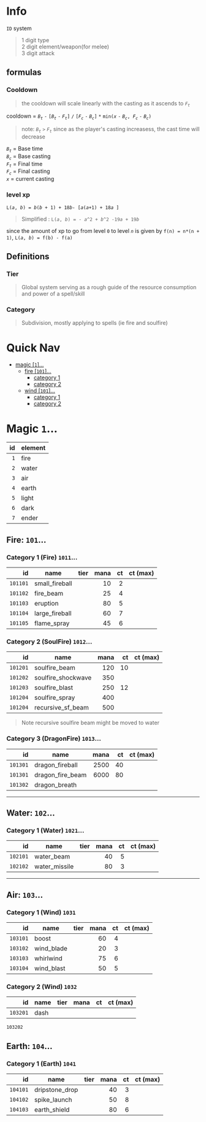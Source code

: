 # Info

`ID` system 
>1 digit type  
>2 digit element/weapon(for melee)   
>3 digit attack  

## formulas

### Cooldown 
> the cooldown will scale linearly with the casting as it ascends to _`F`<sub>`t`</sub>_

cooldown =  _`B`<sub>`t`</sub>_ `-` `[`_`B`<sub>`t`</sub>_ `-` _`F`<sub>`t`</sub>_`]` `/` `[`_`F`<sub>`c`</sub>_ `-` _`B`<sub>`c`</sub>_`]` `*` `min(`_`x`_ `-` _`B`<sub>`c`</sub>_`, `_`F`<sub>`c`</sub>_ `-` _`B`<sub>`c`</sub>_`)`

> note: _`B`<sub>`t`</sub>_ `>` _`F`<sub>`t`</sub>_ since as the player's casting increasess, the cast time will decrease

_`B`<sub>`t`</sub>_ = Base time  
_`B`<sub>`c`</sub>_ = Base casting  
_`F`<sub>`t`</sub>_ = Final time  
_`F`<sub>`c`</sub>_ = Final casting  
_`x`_ = current casting

### level xp 

`L(`_`a`_`, `_`b`_`) = `_`b`_`(`_`b`_` + 1) + 18`_`b`_` - [ `_`a`_`(`_`a`_`+1) + 18`_`a`_` ]`
> Simplified : `L(`_`a`_`, `_`b`_`) = - `_`a`_`^2 + `_`b`_`^2 -19`_`a`_` + 19`_`b`_

since the amount of xp to go from level `0` to level _`n`_ is given by `f(n) = n*(n + 1)`, `L(`_`a`_`, `_`b`_`) = f(b) - f(a)`

## Definitions
### Tier
> Global system serving as a rough guide of the resource consumption and power of a spell/skill

### Category
> Subdivision, mostly applying to spells (ie fire and soulfire)

# Quick Nav
- [magic [`1`]...](#magic)
    - [fire  [`101`]...](#fire-101)
        - [category 1](#category-1-fire-1011)
        - [category 2](#category-2-soulfire-1012)
    - [wind [`101`]...](#fire-102)
        - [category 1](#category-1-wind-1021)
        - [category 2](#category-2-wind-1022)

# Magic `1`...
id   | element 
---: | ---
`1`  | fire 
`2`  | water
`3`  | air 
`4`  | earth
`5`  | light
`6`  | dark
`7`  | ender

## Fire: `101`...
### Category 1 (Fire) `1011`...
id       | name            | tier | mana | ct    | ct (max)
-------: | --------------- | ---- | ---: | ----: | ---: 
`101101` | small_fireball  |      |   10 |     2 | 
`101102` | fire_beam       |      |   25 |     4 | 
`101103` | eruption        |      |   80 |     5 | 
`101104` | large_fireball  |      |   60 |     7 | 
`101105` | flame_spray     |      |   45 |     6 | 

### Category 2 (SoulFire) `1012`...
id       | name               | mana | ct    | ct (max)
-------: | ---------------    | ---: | ----: | ---: 
`101201` | soulfire_beam      |  120 |    10 |  
`101202` | soulfire_shockwave |  350 
`101203` | soulfire_blast     |  250 |    12 | 
`101204` | soulfire_spray     |  400
`101204` | recursive_sf_beam  |  500 |

> Note recursive soulfire beam might be moved to water 

### Category 3 (DragonFire) `1013`...
id       | name               | mana | ct    | ct (max)
-------: | ---------------    | ---: | ----: | ---: 
`101301` | dragon_fireball    |2500  |    40 | 
`101301` | dragon_fire_beam   |6000  |    80 | 
`101302` | dragon_breath
---
## Water: `102`...
### Category 1 (Water) `1021`...
id       | name            | tier | mana | ct    | ct (max)
-------: | --------------- | ---- | ---: | ----: | ---: 
`102101` | water_beam      |      |   40 |     5 | 
`102102` | water_missile   |      |   80 |     3 | 

---
## Air: `103`...

### Category 1 (Wind) `1031`
id       | name            | tier | mana | ct    | ct (max)
-------: | --------------- | ---- | ---: | ----: | ---: 
`103101` | boost           |      |   60 |     4 | 
`103102` | wind_blade      |      |   20 |     3 | 
`103103` | whirlwind       |      |   75 |     6 | 
`103104` | wind_blast      |      |   50 |     5 | 

### Category 2 (Wind) `1032`
id       | name            | tier | mana | ct    | ct (max)
-------: | --------------- | ---- | ---: | ----: | ---: 
`103201` | dash
`103202`

## Earth: `104`...
### Category 1 (Earth) `1041`

id       | name            | tier | mana | ct    | ct (max)
-------: | --------------- | ---- | ---: | ----: | ---: 
`104101` | dripstone_drop  |      |   40 |     3 | 
`104102` | spike_launch    |      |   50 |     8 |
`104103` | earth_shield    |      |   80 |     6 | 